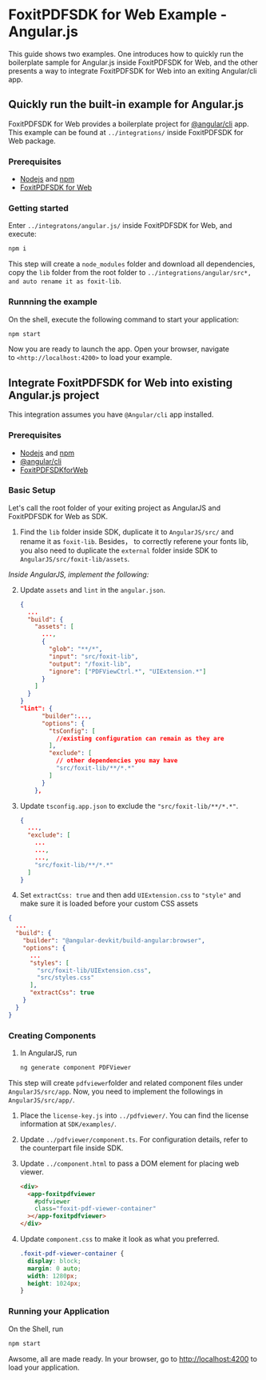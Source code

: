 # FoxitPDFSDK for Web Example - Angular.js

This guide shows two examples. One introduces how to quickly run the boilerplate sample for Angular.js inside FoxitPDFSDK for Web, and the other presents a way to integrate FoxitPDFSDK for Web into an exiting Angular/cli app.

## Quickly run the built-in example for Angular.js

FoxitPDFSDK for Web provides a boilerplate project for [@angular/cli](https://www.npmjs.com/package/@angular/cli) app. This example can be found at `../integrations/` inside FoxitPDFSDK for Web package.

### Prerequisites

- [Nodejs](https://nodejs.org/en/) and [npm](https://www.npmjs.com)
- [FoxitPDFSDK for Web](https://developers.foxitsoftware.com/pdf-sdk/Web)

### Getting started

Enter `../integratons/angular.js/` inside FoxitPDFSDK for Web, and execute:

  ```sh
  npm i
  ```
This step will create a `node_modules` folder and download all dependencies, copy the `lib` folder from the root folder to `../integrations/angular/src*, and auto rename it as foxit-lib`.

### Runnning the example

On the shell, execute the following command to start your application:

  ```sh
  npm start
  ```

Now you are ready to launch the app. Open your browser, navigate to `<http://localhost:4200>` to load your example.

## Integrate FoxitPDFSDK for Web into existing Angular.js project
This integration assumes you have `@Angular/cli` app installed.

### Prerequisites

- [Nodejs](https://nodejs.org/en/) and [npm](https://www.npmjs.com)
- [@angular/cli](https://www.npmjs.com/package/@angular/cli)
- [FoxitPDFSDKforWeb](https://developers.foxitsoftware.com/pdf-sdk/Web)

### Basic Setup

Let's call the root folder of your exiting project as AngularJS and FoxitPDFSDK for Web as SDK.

1. Find the `lib` folder inside SDK, duplicate it to `AngularJS/src/` and rename it as `foxit-lib`. Besides， to correctly referene your fonts lib, you also need to duplicate the `external` folder inside SDK to `AngularJS/src/foxit-lib/assets`. 

_Inside AngularJS, implement the following:_

2. Update `assets` and `lint` in the `angular.json`.

   ```json
   {
     ...
     "build": {
       "assets": [
         ...,
         {
           "glob": "**/*",
           "input": "src/foxit-lib",
           "output": "/foxit-lib",
           "ignore": ["PDFViewCtrl.*", "UIExtension.*"]
         }
       ]
     }
   }
   "lint": {
         "builder":...,
         "options": {
           "tsConfig": [
             //existing configuration can remain as they are
           ],
           "exclude": [
             // other dependencies you may have
             "src/foxit-lib/**/*.*"
           ]
         }
       },
   ```

3. Update `tsconfig.app.json` to exclude the `"src/foxit-lib/**/*.*"`.

   ```json
   {
     ...,
     "exclude": [
       ...
       ...,
       ...,
       "src/foxit-lib/**/*.*"
     ]
   }

   ```

4. Set `extractCss: true` and then add `UIExtension.css` to `"style"` and make sure it is loaded before your custom CSS assets

  ```json
  {
    ...
    "build": {
      "builder": "@angular-devkit/build-angular:browser",
      "options": {
        ...
        "styles": [
          "src/foxit-lib/UIExtension.css",
          "src/styles.css"
        ],
        "extractCss": true
      }
    }
  }
  ```

### Creating Components

1. In AngularJS, run

   ```sh
   ng generate component PDFViewer
   ```
This step will create `pdfviewer`folder and related component files under `AngularJS/src/app`. Now, you need to implement the followings in `AngularJS/src/app/`. 

1. Place the `license-key.js` into `../pdfviewer/`. You can find the license information at `SDK/examples/`.
2. Update `../pdfviewer/component.ts`. For configuration details, refer to the counterpart file inside SDK. 
3. Update `../component.html` to pass a DOM element for placing web viewer.

   ```html
   <div>
     <app-foxitpdfviewer
       #pdfviewer
       class="foxit-pdf-viewer-container"
     ></app-foxitpdfviewer>
   </div>
   ```

4. Update `component.css` to make it look as what you preferred.

   ```css
   .foxit-pdf-viewer-container {
     display: block;
     margin: 0 auto;
     width: 1280px;
     height: 1024px;
   }
   ```

### Running your Application

On the Shell, run

   ```sh
   npm start
   ```

Awsome, all are made ready. In your browser, go to <http://localhost:4200> to load your application.
